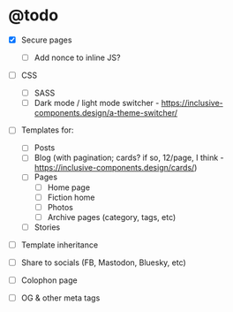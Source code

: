 # @todo

- [x] Secure pages
  - [ ] Add nonce to inline JS?
- [ ] CSS
  - [ ] SASS
  - [ ] Dark mode / light mode switcher - https://inclusive-components.design/a-theme-switcher/
- [ ] Templates for:
  - [ ] Posts
  - [ ] Blog (with pagination; cards? if so, 12/page, I think - https://inclusive-components.design/cards/)
  - [ ] Pages
    - [ ] Home page
    - [ ] Fiction home
    - [ ] Photos
    - [ ] Archive pages (category, tags, etc)
  - [ ] Stories
- [ ] Template inheritance
- [ ] Share to socials (FB, Mastodon, Bluesky, etc)
- [ ] Colophon page
- [ ] OG & other meta tags

